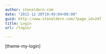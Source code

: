 ```yaml
---
author: stenaldern.com
date: "2011-12-20T19:49:04+00:00"
guid: http://www.stenaldern.com/?page_id=247
title: Login
url: /login/

---
```

\[theme-my-login\]
